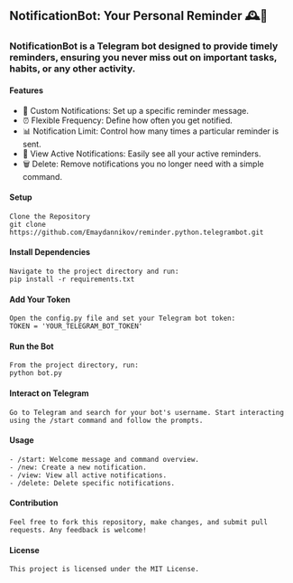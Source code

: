 ## NotificationBot: Your Personal Reminder 🕰️🤖
### NotificationBot is a Telegram bot designed to provide timely reminders, ensuring you never miss out on important tasks, habits, or any other activity.
#### Features

- 📝 Custom Notifications: Set up a specific reminder message.
- ⏰ Flexible Frequency: Define how often you get notified.
- 📊 Notification Limit: Control how many times a particular reminder is sent.
- 📖 View Active Notifications: Easily see all your active reminders.
- 🗑️ Delete: Remove notifications you no longer need with a simple command.

#### Setup
    Clone the Repository
    git clone https://github.com/Emaydannikov/reminder.python.telegrambot.git

#### Install Dependencies
    Navigate to the project directory and run:
    pip install -r requirements.txt

#### Add Your Token
    Open the config.py file and set your Telegram bot token:
    TOKEN = 'YOUR_TELEGRAM_BOT_TOKEN'

#### Run the Bot
    From the project directory, run:
    python bot.py

#### Interact on Telegram
    Go to Telegram and search for your bot's username. Start interacting using the /start command and follow the prompts.

#### Usage
    - /start: Welcome message and command overview.
    - /new: Create a new notification.
    - /view: View all active notifications.
    - /delete: Delete specific notifications.

#### Contribution
    Feel free to fork this repository, make changes, and submit pull requests. Any feedback is welcome!

#### License
    This project is licensed under the MIT License.
